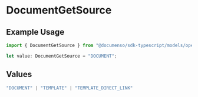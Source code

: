 # DocumentGetSource

## Example Usage

```typescript
import { DocumentGetSource } from "@documenso/sdk-typescript/models/operations";

let value: DocumentGetSource = "DOCUMENT";
```

## Values

```typescript
"DOCUMENT" | "TEMPLATE" | "TEMPLATE_DIRECT_LINK"
```
